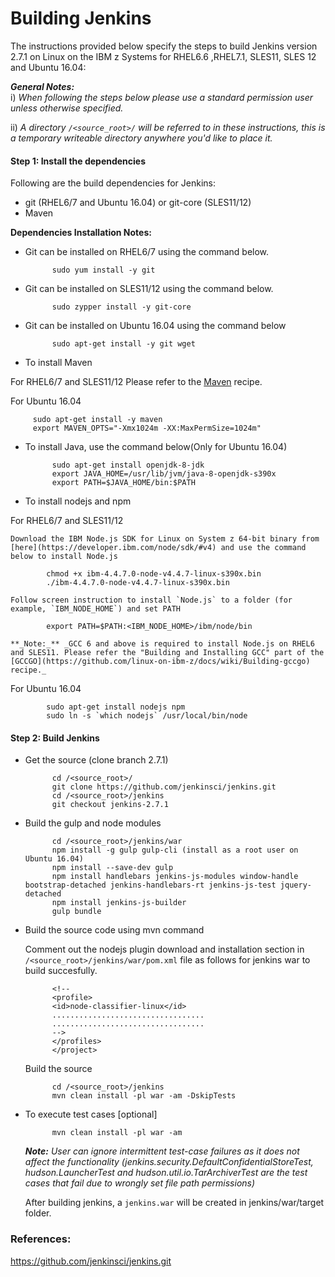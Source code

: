 <!---PACKAGE:Jenkins--->
<!---DISTRO:SLES 12:2.7--->
<!---DISTRO:SLES 11:2.7--->
<!---DISTRO:RHEL 7.1:2.7--->
<!---DISTRO:RHEL 6.6:2.7--->
<!---DISTRO:Ubuntu 16.x:2.7--->

# Building Jenkins

The instructions provided below specify the steps to build Jenkins version 2.7.1 on Linux on the IBM z Systems for RHEL6.6 ,RHEL7.1, SLES11, SLES 12 and Ubuntu 16.04:

_**General Notes:**_  
i) _When following the steps below please use a standard permission user unless otherwise specified._

ii) _A directory `/<source_root>/` will be referred to in these instructions, this is a temporary writeable directory anywhere you'd like to place it._

#### Step 1: Install the dependencies
Following are the build dependencies for Jenkins:

* git (RHEL6/7 and Ubuntu 16.04) or git-core (SLES11/12)
* Maven 

**Dependencies Installation Notes:**   
* Git can be installed on RHEL6/7 using the command below.
     
            sudo yum install -y git

* Git can be installed on SLES11/12 using the command below.

            sudo zypper install -y git-core

* Git can be installed on Ubuntu 16.04 using the command below
 
            sudo apt-get install -y git wget
            
* To install Maven
 
 For RHEL6/7 and SLES11/12
          Please refer to the [Maven](https://github.com/linux-on-ibm-z/docs/wiki/Building-Maven) recipe.
 
 For Ubuntu 16.04
	  
         sudo apt-get install -y maven
		 export MAVEN_OPTS="-Xmx1024m -XX:MaxPermSize=1024m"	  
		  
* To install Java, use the command below(Only for Ubuntu 16.04)

            sudo apt-get install openjdk-8-jdk
 			export JAVA_HOME=/usr/lib/jvm/java-8-openjdk-s390x
			export PATH=$JAVA_HOME/bin:$PATH

* To install nodejs and npm
 
 For RHEL6/7 and SLES11/12
 
	Download the IBM Node.js SDK for Linux on System z 64-bit binary from [here](https://developer.ibm.com/node/sdk/#v4) and use the command below to install Node.js
		
			chmod +x ibm-4.4.7.0-node-v4.4.7-linux-s390x.bin
			./ibm-4.4.7.0-node-v4.4.7-linux-s390x.bin
	
	Follow screen instruction to install `Node.js` to a folder (for example, `IBM_NODE_HOME`) and set PATH
	
			export PATH=$PATH:<IBM_NODE_HOME>/ibm/node/bin
	
	**_Note:_** _GCC 6 and above is required to install Node.js on RHEL6 and SLES11. Please refer the "Building and Installing GCC" part of the  [GCCGO](https://github.com/linux-on-ibm-z/docs/wiki/Building-gccgo) recipe._
 
 For Ubuntu 16.04
 	
			sudo apt-get install nodejs npm
			sudo ln -s `which nodejs` /usr/local/bin/node

#### Step  2: Build Jenkins
* Get the source (clone branch 2.7.1)  

			cd /<source_root>/
		    git clone https://github.com/jenkinsci/jenkins.git
			cd /<source_root>/jenkins
			git checkout jenkins-2.7.1
	
* Build the gulp and node modules

			cd /<source_root>/jenkins/war
		    npm install -g gulp gulp-cli (install as a root user on Ubuntu 16.04)
			npm install --save-dev gulp
			npm install handlebars jenkins-js-modules window-handle bootstrap-detached jenkins-handlebars-rt jenkins-js-test jquery-detached
			npm install jenkins-js-builder
			gulp bundle

* Build the source code using mvn command   
   
   Comment out the nodejs plugin download and installation section in `/<source_root>/jenkins/war/pom.xml` file  as follows for jenkins war to build succesfully.
			
			
				
			<!--
			<profile>
			<id>node-classifier-linux</id>
			..................................
			..................................
			-->
			</profiles>
			</project>
   
   
   
	Build the source
	
			cd /<source_root>/jenkins
			mvn clean install -pl war -am -DskipTests 
	
* To execute test cases [optional]

			mvn clean install -pl war -am
	
	_**Note:** User can ignore intermittent test-case failures as it does not affect the functionality (jenkins.security.DefaultConfidentialStoreTest, hudson.LauncherTest and hudson.util.io.TarArchiverTest are the test cases that fail due to wrongly set file path permissions)_
	
	After building jenkins, a ``jenkins.war`` will be created in jenkins/war/target folder.
		   
### References:
https://github.com/jenkinsci/jenkins.git
